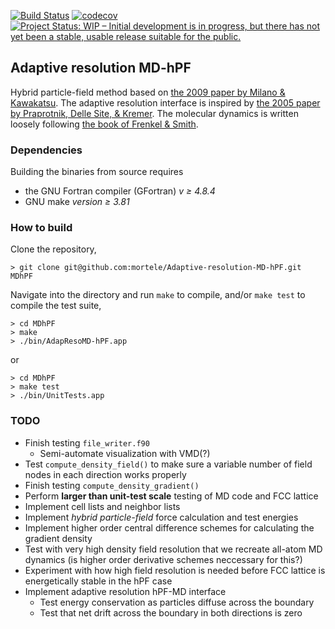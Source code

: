 [![Build Status](https://travis-ci.com/mortele/Adaptive-resolution-MD-hPF.svg?token=81VUNKkUYjZSicZzs1NR&branch=master)](https://travis-ci.com/mortele/Adaptive-resolution-MD-hPF) 
[![codecov](https://codecov.io/gh/mortele/Adaptive-resolution-MD-hPF/branch/master/graph/badge.svg?token=ayq0rwnrot)](https://codecov.io/gh/mortele/Adaptive-resolution-MD-hPF) 
[![Project Status: WIP – Initial development is in progress, but there has not yet been a stable, usable release suitable for the public.](https://www.repostatus.org/badges/latest/wip.svg)](https://www.repostatus.org/#wip)

## Adaptive resolution MD-hPF
Hybrid particle-field method based on [the 2009 paper by Milano & Kawakatsu](https://aip.scitation.org/doi/abs/10.1063/1.3142103). The adaptive resolution interface is inspired by [the 2005 paper by Praprotnik, Delle Site, & Kremer](https://aip.scitation.org/doi/pdf/10.1063/1.2132286). The molecular dynamics is written loosely following [the book of Frenkel & Smith](https://www.elsevier.com/books/understanding-molecular-simulation/frenkel/978-0-12-267351-1).

### Dependencies
Building the binaries from source requires 
* the GNU Fortran compiler (GFortran) *v ≥ 4.8.4*
* GNU make *version ≥ 3.81*

### How to build
Clone the repository,
```
> git clone git@github.com:mortele/Adaptive-resolution-MD-hPF.git MDhPF
```
Navigate into the directory and run `make` to compile, and/or `make test` to compile the test suite,
```
> cd MDhPF
> make
> ./bin/AdapResoMD-hPF.app
```
or
```
> cd MDhPF
> make test
> ./bin/UnitTests.app
```

### TODO
* Finish testing `file_writer.f90`
    - Semi-automate visualization with VMD(?)
* Test `compute_density_field()` to make sure a variable number of field nodes in each direction works properly
* Finish testing `compute_density_gradient()`
* Perform **larger than unit-test scale** testing of MD code and FCC lattice
* Implement cell lists and neighbor lists
* Implement *hybrid particle-field* force calculation and test energies
* Implement higher order central difference schemes for calculating the gradient density
* Test with very high density field resolution that we recreate all-atom MD dynamics (is higher order derivative schemes neccessary for this?)
* Experiment with how high field resolution is needed before FCC lattice is energetically stable in the hPF case
* Implement adaptive resolution hPF-MD interface 
    - Test energy conservation as particles diffuse across the boundary
    - Test that net drift across the boundary in both directions is zero

